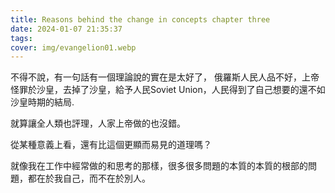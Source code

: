 ```yaml
---
title: Reasons behind the change in concepts chapter three
date: 2024-01-07 21:35:37
tags:
cover: img/evangelion01.webp
---
```


不得不說，有一句話有一個理論說的實在是太好了， 俄羅斯人民人品不好，上帝怪罪於沙皇，去掉了沙皇，給予人民Soviet Union，人民得到了自己想要的還不如沙皇時期的結局.

就算讓全人類也評理，人家上帝做的也沒錯。

從某種意義上看，還有比這個更顯而易見的道理嗎？

就像我在工作中經常做的和思考的那樣，很多很多問題的本質的本質的根部的問題，都在於我自己，而不在於別人。